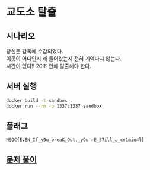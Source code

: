 # 교도소 탈출

## 시나리오
당신은 감옥에 수감되었다.  
이곳이 어디인지 왜 들어왔는지 전혀 기억나지 않는다.  
시간이 없다!! 20초 안에 탈출해야 한다.  

## 서버 실행
```bash
docker build -t sandbox .
docker run --rm -p 1337:1337 sandbox
```

## 플래그
```
HSOC{EvEN_If_y0u_breaK_Out,_yOu'rE_S7ill_a_cr1min4l}
```

## [문제 풀이](/solution.md)